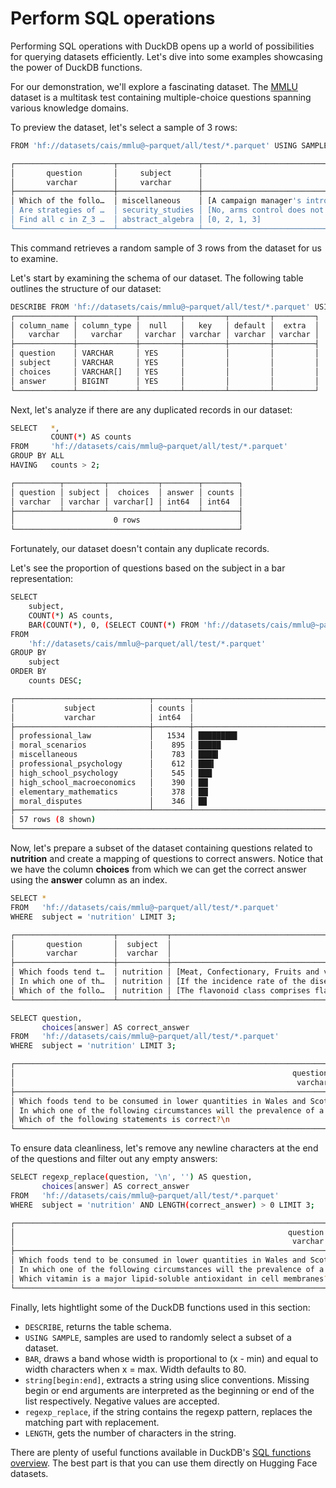 # Perform SQL operations

Performing SQL operations with DuckDB opens up a world of possibilities for querying datasets efficiently. Let's dive into some examples showcasing the power of DuckDB functions.

For our demonstration, we'll explore a fascinating dataset. The [MMLU](https://huggingface.co/datasets/cais/mmlu) dataset is a multitask test containing multiple-choice questions spanning various knowledge domains.

To preview the dataset, let's select a sample of 3 rows:

```bash
FROM 'hf://datasets/cais/mmlu@~parquet/all/test/*.parquet' USING SAMPLE 3;

┌──────────────────────┬──────────────────┬──────────────────────────────────────────────────────────────────────────────────────────────────────────────────────────────────────────────────────────────┬────────┐
│       question       │     subject      │                                                                           choices                                                                            │ answer │
│       varchar        │     varchar      │                                                                          varchar[]                                                                           │ int64  │
├──────────────────────┼──────────────────┼──────────────────────────────────────────────────────────────────────────────────────────────────────────────────────────────────────────────────────────────┼────────┤
│ Which of the follo…  │ miscellaneous    │ [A campaign manager's introduction of a mayoral candidate, A professor's lecture on the structure of the heart, A company president's yearly sales report,…  │      0 │
│ Are strategies of …  │ security_studies │ [No, arms control does not serve any purpose outside the realm of traditional military weapons., Yes, successful policies of arms control and deterrence h…  │      2 │
│ Find all c in Z_3 …  │ abstract_algebra │ [0, 2, 1, 3]                                                                                                                                                 │      1 │
└──────────────────────┴──────────────────┴──────────────────────────────────────────────────────────────────────────────────────────────────────────────────────────────────────────────────────────────┴────────┘

```

This command retrieves a random sample of 3 rows from the dataset for us to examine.

Let's start by examining the schema of our dataset. The following table outlines the structure of our dataset:

```bash
DESCRIBE FROM 'hf://datasets/cais/mmlu@~parquet/all/test/*.parquet' USING SAMPLE 3;
┌─────────────┬─────────────┬─────────┬─────────┬─────────┬─────────┐
│ column_name │ column_type │  null   │   key   │ default │  extra  │
│   varchar   │   varchar   │ varchar │ varchar │ varchar │ varchar │
├─────────────┼─────────────┼─────────┼─────────┼─────────┼─────────┤
│ question    │ VARCHAR     │ YES     │         │         │         │
│ subject     │ VARCHAR     │ YES     │         │         │         │
│ choices     │ VARCHAR[]   │ YES     │         │         │         │
│ answer      │ BIGINT      │ YES     │         │         │         │
└─────────────┴─────────────┴─────────┴─────────┴─────────┴─────────┘

```
Next, let's analyze if there are any duplicated records in our dataset:

```bash
SELECT   *,
         COUNT(*) AS counts
FROM     'hf://datasets/cais/mmlu@~parquet/all/test/*.parquet'
GROUP BY ALL
HAVING   counts > 2; 

┌──────────┬─────────┬───────────┬────────┬────────┐
│ question │ subject │  choices  │ answer │ counts │
│ varchar  │ varchar │ varchar[] │ int64  │ int64  │
├──────────┴─────────┴───────────┴────────┴────────┤
│                      0 rows                      │
└──────────────────────────────────────────────────┘

```

Fortunately, our dataset doesn't contain any duplicate records.

Let's see the proportion of questions based on the subject in a bar representation:

```bash
SELECT 
    subject, 
    COUNT(*) AS counts, 
    BAR(COUNT(*), 0, (SELECT COUNT(*) FROM 'hf://datasets/cais/mmlu@~parquet/all/test/*.parquet')) AS percentage 
FROM 
    'hf://datasets/cais/mmlu@~parquet/all/test/*.parquet' 
GROUP BY 
    subject 
ORDER BY 
    counts DESC;

┌──────────────────────────────┬────────┬────────────────────────────────────────────────────────────────────────────────┐
│           subject            │ counts │                                   percentage                                   │
│           varchar            │ int64  │                                    varchar                                     │
├──────────────────────────────┼────────┼────────────────────────────────────────────────────────────────────────────────┤
│ professional_law             │   1534 │ ████████▋                                                                      │
│ moral_scenarios              │    895 │ █████                                                                          │
│ miscellaneous                │    783 │ ████▍                                                                          │
│ professional_psychology      │    612 │ ███▍                                                                           │
│ high_school_psychology       │    545 │ ███                                                                            │
│ high_school_macroeconomics   │    390 │ ██▏                                                                            │
│ elementary_mathematics       │    378 │ ██▏                                                                            │
│ moral_disputes               │    346 │ █▉                                                                             │
├──────────────────────────────┴────────┴────────────────────────────────────────────────────────────────────────────────┤
│ 57 rows (8 shown)                                                                                           3 columns  │
└────────────────────────────────────────────────────────────────────────────────────────────────────────────────────────┘

```

Now, let's prepare a subset of the dataset containing questions related to **nutrition** and create a mapping of questions to correct answers.
Notice that we have the column **choices** from which we can get the correct answer using the **answer** column as an index.

```bash
SELECT *
FROM   'hf://datasets/cais/mmlu@~parquet/all/test/*.parquet'
WHERE  subject = 'nutrition' LIMIT 3;

┌──────────────────────┬───────────┬─────────────────────────────────────────────────────────────────────────────────────────────────────────────────────────────────────────────────────────────────────┬────────┐
│       question       │  subject  │                                                                               choices                                                                               │ answer │
│       varchar        │  varchar  │                                                                              varchar[]                                                                              │ int64  │
├──────────────────────┼───────────┼─────────────────────────────────────────────────────────────────────────────────────────────────────────────────────────────────────────────────────────────────────┼────────┤
│ Which foods tend t…  │ nutrition │ [Meat, Confectionary, Fruits and vegetables, Potatoes]                                                                                                              │      2 │
│ In which one of th…  │ nutrition │ [If the incidence rate of the disease falls., If survival time with the disease increases., If recovery of the disease is faster., If the population in which the…  │      1 │
│ Which of the follo…  │ nutrition │ [The flavonoid class comprises flavonoids and isoflavonoids., The digestibility and bioavailability of isoflavones in soya food products are not changed by proce…  │      0 │
└──────────────────────┴───────────┴─────────────────────────────────────────────────────────────────────────────────────────────────────────────────────────────────────────────────────────────────────┴────────┘

```

```bash
SELECT question,
       choices[answer] AS correct_answer
FROM   'hf://datasets/cais/mmlu@~parquet/all/test/*.parquet'
WHERE  subject = 'nutrition' LIMIT 3;

┌─────────────────────────────────────────────────────────────────────────────────────────────────────────────────────────────────────┬─────────────────────────────────────────────┐
│                                                              question                                                               │               correct_answer                │
│                                                               varchar                                                               │                   varchar                   │
├─────────────────────────────────────────────────────────────────────────────────────────────────────────────────────────────────────┼─────────────────────────────────────────────┤
│ Which foods tend to be consumed in lower quantities in Wales and Scotland (as of 2020)?\n                                           │ Confectionary                               │
│ In which one of the following circumstances will the prevalence of a disease in the population increase, all else being constant?\n │ If the incidence rate of the disease falls. │
│ Which of the following statements is correct?\n                                                                                     │                                             │
└─────────────────────────────────────────────────────────────────────────────────────────────────────────────────────────────────────┴─────────────────────────────────────────────┘

```

To ensure data cleanliness, let's remove any newline characters at the end of the questions and filter out any empty answers:

```bash
SELECT regexp_replace(question, '\n', '') AS question,
       choices[answer] AS correct_answer
FROM   'hf://datasets/cais/mmlu@~parquet/all/test/*.parquet'
WHERE  subject = 'nutrition' AND LENGTH(correct_answer) > 0 LIMIT 3;

┌───────────────────────────────────────────────────────────────────────────────────────────────────────────────────────────────────┬─────────────────────────────────────────────┐
│                                                             question                                                              │               correct_answer                │
│                                                              varchar                                                              │                   varchar                   │
├───────────────────────────────────────────────────────────────────────────────────────────────────────────────────────────────────┼─────────────────────────────────────────────┤
│ Which foods tend to be consumed in lower quantities in Wales and Scotland (as of 2020)?                                           │ Confectionary                               │
│ In which one of the following circumstances will the prevalence of a disease in the population increase, all else being constant? │ If the incidence rate of the disease falls. │
│ Which vitamin is a major lipid-soluble antioxidant in cell membranes?                                                             │ Vitamin D                                   │
└───────────────────────────────────────────────────────────────────────────────────────────────────────────────────────────────────┴─────────────────────────────────────────────┘

```
Finally, lets hightlight some of the DuckDB functions used in this section:
- `DESCRIBE`, returns the table schema.
- `USING SAMPLE`, samples are used to randomly select a subset of a dataset.
- `BAR`, draws a band whose width is proportional to (x - min) and equal to width characters when x = max. Width defaults to 80.
- `string[begin:end]`, extracts a string using slice conventions. Missing begin or end arguments are interpreted as the beginning or end of the list respectively. Negative values are accepted.
- `regexp_replace`, if the string contains the regexp pattern, replaces the matching part with replacement.
- `LENGTH`, gets the number of characters in the string.

<Tip>

There are plenty of useful functions available in DuckDB's [SQL functions overview](https://duckdb.org/docs/sql/functions/overview). The best part is that you can use them directly on Hugging Face datasets.

</Tip>
